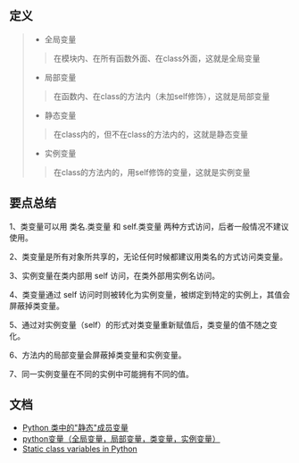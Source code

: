 

## 定义
> - 全局变量
>> 在模块内、在所有函数外面、在class外面，这就是全局变量
> - 局部变量
>> 在函数内、在class的方法内（未加self修饰），这就是局部变量
> - 静态变量
>> 在class内的，但不在class的方法内的，这就是静态变量
> - 实例变量
>> 在class的方法内的，用self修饰的变量，这就是实例变量

## 要点总结

1、类变量可以用 类名.类变量 和 self.类变量 两种方式访问，后者一般情况不建议使用。

2、类变量是所有对象所共享的，无论任何时候都建议用类名的方式访问类变量。

3、实例变量在类内部用 self 访问，在类外部用实例名访问。

4、类变量通过 self 访问时则被转化为实例变量，被绑定到特定的实例上，其值会屏蔽掉类变量。

5、通过对实例变量（self）的形式对类变量重新赋值后，类变量的值不随之变化。

6、方法内的局部变量会屏蔽掉类变量和实例变量。

7、同一实例变量在不同的实例中可能拥有不同的值。



## 文档
- [Python 类中的"静态"成员变量](http://www.cnblogs.com/turtle-fly/p/3280610.html)
- [python变量（全局变量，局部变量，类变量，实例变量）](http://www.imooc.com/article/14652)
- [Static class variables in Python](https://stackoverflow.com/questions/68645/static-class-variables-in-python)